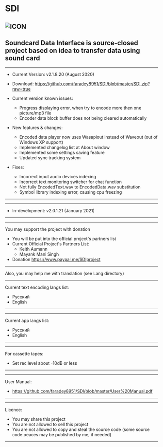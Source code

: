 # SDI 
![ICON](https://i112.fastpic.ru/big/2020/0527/15/8ee92ed9e628774e94b9de0538401315.png)
-----------------------------
Soundcard Data Interface is source-closed project based on idea to transfer data using sound card
-----------------------------

-----------------------------
* Current Version: v2.1.8.20 (August 2020)
- Download: https://github.com/faradey8951/SDI/blob/master/SDI.zip?raw=true

* Current version known issues:
	- Progress displaying error, when try to encode more then one picture/mp3 file
	- Encoder data block buffer does not being cleared automatically
	
* New features & changes:
	- Encoded data player now uses Wasapiout instead of Waveout (out of Windows XP support)
	- Implemented changelog list at About window
	- Implemented some settings saving feature
	- Updated sync tracking system
* Fixes:
	- Incorrect input audio devices indexing
	- Incorrect text monitoring switcher for chat function
	- Not fully EncodedText.wav to EncodedData.wav substitution
	- Symbol library indexing error, causing cpu freezing
-----------------------------
-----------------------------
* In-development: v2.0.1.21 (January 2021)
-----------------------------

-----------------------------
You may support the project with donation
- You will be put into the official project's partners list
- Current Official Project's Partners List:
  * Keith Aumann
  * Mayank Mani Singh
- Donation https://www.paypal.me/SDIproject
-----------------------------

Also, you may help me with translation (see Lang directory)

-----------------------------
Current text encoding langs list:
- Русский
- English
-----------------------------

-----------------------------
Current app langs list:
- Русский
- English
-----------------------------

-----------------------------
For cassette tapes:
- Set rec level about -10dB or less
-----------------------------

-----------------------------
User Manual:
- https://github.com/faradey8951/SDI/blob/master/User%20Manual.pdf
-----------------------------

-----------------------------
Licence:
- You may share this project
- You are not allowed to sell this project
- You are not allowed to copy and steal the source code (some source code peaces may be published by me, if needed)
-----------------------------
